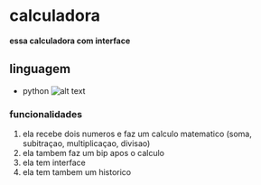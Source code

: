 # calculadora

__essa calculadora com interface__

## linguagem

* python  ![alt text](https://cdn3.iconfinder.com/data/icons/logos-and-brands-adobe/512/267_Python-512.png)
### funcionalidades 

1. ela recebe dois numeros e faz um calculo matematico (soma, subitraçao, multiplicaçao, divisao)
2. ela tambem faz um bip apos o calculo
3. ela tem interface 
4. ela tem tambem um historico

